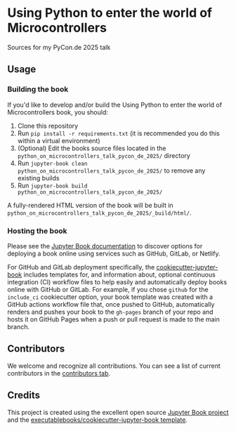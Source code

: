 # Using Python to enter the world of Microcontrollers

Sources for my PyCon.de 2025 talk

## Usage

### Building the book

If you'd like to develop and/or build the Using Python to enter the world of Microcontrollers book, you should:

1. Clone this repository
2. Run `pip install -r requirements.txt` (it is recommended you do this within a virtual environment)
3. (Optional) Edit the books source files located in the `python_on_microcontrollers_talk_pycon_de_2025/` directory
4. Run `jupyter-book clean python_on_microcontrollers_talk_pycon_de_2025/` to remove any existing builds
5. Run `jupyter-book build python_on_microcontrollers_talk_pycon_de_2025/`

A fully-rendered HTML version of the book will be built in `python_on_microcontrollers_talk_pycon_de_2025/_build/html/`.

### Hosting the book

Please see the [Jupyter Book documentation](https://jupyterbook.org/publish/web.html) to discover options for deploying a book online using services such as GitHub, GitLab, or Netlify.

For GitHub and GitLab deployment specifically, the [cookiecutter-jupyter-book](https://github.com/executablebooks/cookiecutter-jupyter-book) includes templates for, and information about, optional continuous integration (CI) workflow files to help easily and automatically deploy books online with GitHub or GitLab. For example, if you chose `github` for the `include_ci` cookiecutter option, your book template was created with a GitHub actions workflow file that, once pushed to GitHub, automatically renders and pushes your book to the `gh-pages` branch of your repo and hosts it on GitHub Pages when a push or pull request is made to the main branch.

## Contributors

We welcome and recognize all contributions. You can see a list of current contributors in the [contributors tab](https://github.com/jneines/python_on_microcontrollers_talk_pycon_de_2025/graphs/contributors).

## Credits

This project is created using the excellent open source [Jupyter Book project](https://jupyterbook.org/) and the [executablebooks/cookiecutter-jupyter-book template](https://github.com/executablebooks/cookiecutter-jupyter-book).
